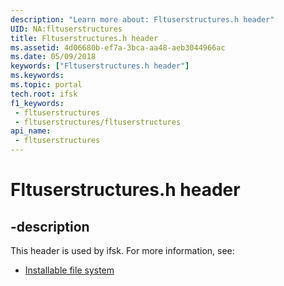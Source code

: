 ```yaml
---
description: "Learn more about: Fltuserstructures.h header"
UID: NA:fltuserstructures
title: Fltuserstructures.h header
ms.assetid: 4d06680b-ef7a-3bca-aa48-aeb3044966ac
ms.date: 05/09/2018
keywords: ["Fltuserstructures.h header"]
ms.keywords: 
ms.topic: portal
tech.root: ifsk
f1_keywords:
 - fltuserstructures
 - fltuserstructures/fltuserstructures
api_name:
 - fltuserstructures
---
```


# Fltuserstructures.h header


## -description

This header is used by ifsk. For more information, see:

- [Installable file system](../_ifsk/index.md)

